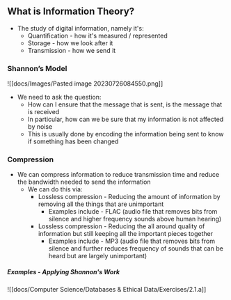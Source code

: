 ## What is Information Theory?
- The study of digital information, namely it's:
	- Quantification - how it's measured / represented
	- Storage - how we look after it
	- Transmission - how we send it

### Shannon’s Model

![[docs/Images/Pasted image 20230726084550.png]]


- We need to ask the question:
	- How can I ensure that the message that is sent, is the message that is received
	- In particular, how can we be sure that my information is not affected by noise
	- This is usually done by encoding the information being sent to know if something has been changed

### Compression
- We can compress information to reduce transmission time and reduce the bandwidth needed to send the information
	- We can do this via:
		- Lossless compression - Reducing the amount of information by removing all the things that are unimportant
			- Examples include - FLAC (audio file that removes bits from silence and higher frequency sounds above human hearing)
		- Lossless compression - Reducing the all around quality of information but still keeping all the important pieces together
			- Examples include - MP3 (audio file that removes bits from silence and further reduces frequency of sounds that can be heard but are largely unimportant)

##### Examples - Applying Shannon's Work

![[docs/Computer Science/Databases & Ethical Data/Exercises/2.1.a]]



